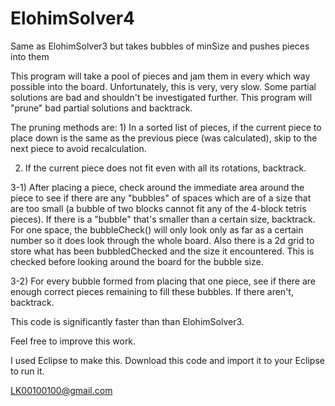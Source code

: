 ElohimSolver4
=============

Same as ElohimSolver3 but takes bubbles of minSize and pushes pieces into them

This program will take a pool of pieces and jam them in every which way possible into the board. Unfortunately, this is very,
very slow. Some partial solutions are bad and shouldn't be investigated further. This program will "prune" bad partial
solutions and backtrack.

The pruning methods are: 1) In a sorted list of pieces, if the current piece to place down is the same as the previous piece
(was calculated), skip to the next piece to avoid recalculation.

2) If the current piece does not fit even with all its rotations, backtrack.

3-1) After placing a piece, check around the immediate area around the piece to see if there are any "bubbles" of spaces which
are of a size that are too small (a bubble of two blocks cannot fit any of the 4-block tetris pieces). If there is a "bubble"
that's smaller than a certain size, backtrack. For one space, the bubbleCheck() will only look only as far as a certain number
so it does look through the whole board. Also there is a 2d grid to store what has been bubbledChecked and the size it
encountered. This is checked before looking around the board for the bubble size.

3-2) For every bubble formed from placing that one piece, see if there are enough correct pieces remaining to fill these
bubbles. If there aren't, backtrack.

This code is significantly faster than than ElohimSolver3.

Feel free to improve this work.

I used Eclipse to make this. Download this code and import it to your Eclipse to run it.

LK00100100@gmail.com
